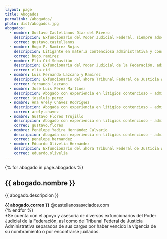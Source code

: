 ```yaml
---
layout: page
title: Abogados
permalink: /abogados/
photo: dist/abogados.jpg
abogados:
  - nombre: Gustavo Castellanos Díaz del Rivero
    descripcion: Exfuncionario del Poder Judicial Federal, siempre adscrito a juzgados de distrito en materia administrativa, con experiencia de treinta años en litigios contencioso - administrativos y constitucionales.
    correo: gustavo.castellanos
  - nombre: Hugo F. Ramírez Rojas
    descripcion: Litigante en materia contenciosa administrativa y constitucional con experiencia de veinte años.
    correo: hugo.ramirez
  - nombre: Elia Cid Sebastián
    descripcion: Exfuncionaria del Poder Judicial de la Federación, adscrita a juzgados de distrito y Tribunales Colegiados de Circuito, todos en materia administrativa y constitucional, con experiencia en litigios de estas materias por doce años.
    correo: elia.cid
  - nombre: Luis Fernando Lazcano y Ramírez
    descripcion: Exfuncionario del ahora Tribunal Federal de Justicia Administrativa, experiencia en litigios contencioso - administrativos y constitucionales por veintidos años.
    correo: fernando.lazcano
  - nombre: José Luis Pérez Martínez
    descripcion: Abogado con experiencia en litigios contencioso - administrativo y constitucionales por quince años
    correo: joseluis.perez
  - nombre: Ana Arely Chávez Rodríguez
    descripcion: Abogada con experiencia en litigios contencioso - administrativo y constitucionales por diez años.
    correo: arely.chavez
  - nombre: Gustavo Flores Trujillo
    descripcion: Abogado con experiencia en litigios contencioso - administrativo y constitucionales por ocho años.
    correo: gustavo.flores
  - nombre: Penélope Yadira Hernández Calvario
    descripcion: Abogada con experiencia en litigios contencioso - administrativo y constitucionales por cinco años.
    correo: penelope.hernandez
  - nombre: Eduardo Olivelia Hernández
    descripcion: Exfuncionario del ahora Tribunal Federal de Justicia Administrativa, catedrático de las Maestrías de Derecho Administrativo y Derecho Fiscal en el Centro de Estudios Tecnológicos y Universitarios IAMP.
    correo: eduardo.olivelia 
---
```

<span class="spanspacer"></span>
{% for abogado in page.abogados %}
<section class="halfcard">
<h2>{{ abogado.nombre }}</h2>
<p>{{ abogado.descripcion }}</p>
<span class="spanmargin"><b>{{ abogado.correo }}</b> @castellanosasociados.com</span>
</section>
{% endfor %}

<section class="card">*Se cuenta con el apoyo y asesoría de diversos exfuncionarios del Poder Judicial de la Federación, así como del Tribunal Federal de Justicia Administrativa separados de sus cargos por haber vencido la vigencia de su nombramiento o por encontrarse jubilados.</section>
